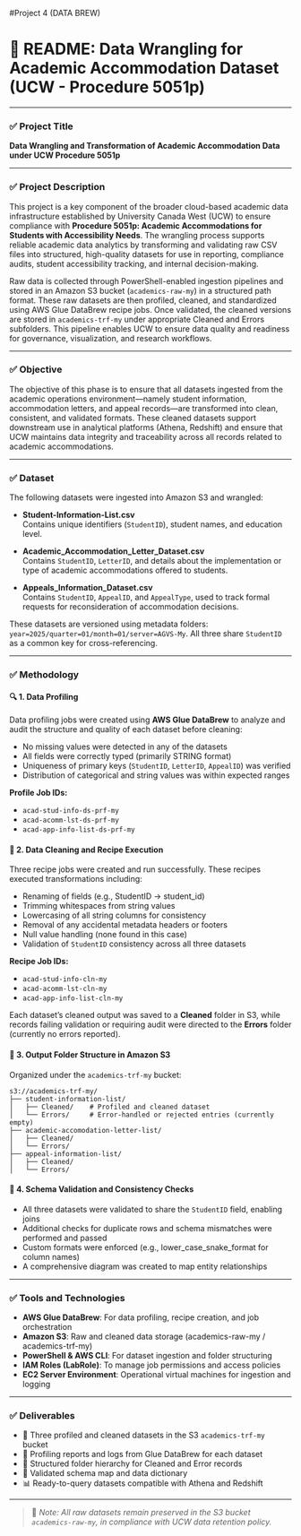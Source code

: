#Project 4 (DATA BREW)
# 📘 README: Data Wrangling for Academic Accommodation Dataset (UCW - Procedure 5051p)

---

### ✅ **Project Title**  
**Data Wrangling and Transformation of Academic Accommodation Data under UCW Procedure 5051p**

---

### ✅ **Project Description**  
This project is a key component of the broader cloud-based academic data infrastructure established by University Canada West (UCW) to ensure compliance with **Procedure 5051p: Academic Accommodations for Students with Accessibility Needs**. The wrangling process supports reliable academic data analytics by transforming and validating raw CSV files into structured, high-quality datasets for use in reporting, compliance audits, student accessibility tracking, and internal decision-making.

Raw data is collected through PowerShell-enabled ingestion pipelines and stored in an Amazon S3 bucket (`academics-raw-my`) in a structured path format. These raw datasets are then profiled, cleaned, and standardized using AWS Glue DataBrew recipe jobs. Once validated, the cleaned versions are stored in `academics-trf-my` under appropriate Cleaned and Errors subfolders. This pipeline enables UCW to ensure data quality and readiness for governance, visualization, and research workflows.

---

### ✅ **Objective**  
The objective of this phase is to ensure that all datasets ingested from the academic operations environment—namely student information, accommodation letters, and appeal records—are transformed into clean, consistent, and validated formats. These cleaned datasets support downstream use in analytical platforms (Athena, Redshift) and ensure that UCW maintains data integrity and traceability across all records related to academic accommodations.

---

### ✅ **Dataset**
The following datasets were ingested into Amazon S3 and wrangled:

- **Student-Information-List.csv**  
  Contains unique identifiers (`StudentID`), student names, and education level.

- **Academic_Accommodation_Letter_Dataset.csv**  
  Contains `StudentID`, `LetterID`, and details about the implementation or type of academic accommodations offered to students.

- **Appeals_Information_Dataset.csv**  
  Contains `StudentID`, `AppealID`, and `AppealType`, used to track formal requests for reconsideration of accommodation decisions.

These datasets are versioned using metadata folders: `year=2025/quarter=01/month=01/server=AGVS-My`. All three share `StudentID` as a common key for cross-referencing.

---

### ✅ **Methodology**

#### 🔍 1. Data Profiling
Data profiling jobs were created using **AWS Glue DataBrew** to analyze and audit the structure and quality of each dataset before cleaning:

- No missing values were detected in any of the datasets
- All fields were correctly typed (primarily STRING format)
- Uniqueness of primary keys (`StudentID`, `LetterID`, `AppealID`) was verified
- Distribution of categorical and string values was within expected ranges

**Profile Job IDs:**
- `acad-stud-info-ds-prf-my`
- `acad-acomm-lst-ds-prf-my`
- `acad-app-info-list-ds-prf-my`

#### 🧽 2. Data Cleaning and Recipe Execution
Three recipe jobs were created and run successfully. These recipes executed transformations including:
- Renaming of fields (e.g., StudentID → student_id)
- Trimming whitespaces from string values
- Lowercasing of all string columns for consistency
- Removal of any accidental metadata headers or footers
- Null value handling (none found in this case)
- Validation of `StudentID` consistency across all three datasets

**Recipe Job IDs:**
- `acad-stud-info-cln-my`
- `acad-acomm-lst-cln-my`
- `acad-app-info-list-cln-my`

Each dataset’s cleaned output was saved to a **Cleaned** folder in S3, while records failing validation or requiring audit were directed to the **Errors** folder (currently no errors reported).

#### 📁 3. Output Folder Structure in Amazon S3
Organized under the `academics-trf-my` bucket:

```
s3://academics-trf-my/
├── student-information-list/
│   ├── Cleaned/    # Profiled and cleaned dataset
│   └── Errors/     # Error-handled or rejected entries (currently empty)
├── academic-accomodation-letter-list/
│   ├── Cleaned/
│   └── Errors/
├── appeal-information-list/
│   ├── Cleaned/
│   └── Errors/
```

#### 🧾 4. Schema Validation and Consistency Checks
- All three datasets were validated to share the `StudentID` field, enabling joins
- Additional checks for duplicate rows and schema mismatches were performed and passed
- Custom formats were enforced (e.g., lower_case_snake_format for column names)
- A comprehensive diagram was created to map entity relationships

---

### ✅ **Tools and Technologies**
- **AWS Glue DataBrew**: For data profiling, recipe creation, and job orchestration
- **Amazon S3**: Raw and cleaned data storage (academics-raw-my / academics-trf-my)
- **PowerShell & AWS CLI**: For dataset ingestion and folder structuring
- **IAM Roles (LabRole)**: To manage job permissions and access policies
- **EC2 Server Environment**: Operational virtual machines for ingestion and logging

---

### ✅ **Deliverables**
- 📁 Three profiled and cleaned datasets in the S3 `academics-trf-my` bucket
- 📄 Profiling reports and logs from Glue DataBrew for each dataset
- 📂 Structured folder hierarchy for Cleaned and Error records
- 🧾 Validated schema map and data dictionary
- 📊 Ready-to-query datasets compatible with Athena and Redshift

---

> 📌 _Note: All raw datasets remain preserved in the S3 bucket `academics-raw-my`, in compliance with UCW data retention policy._

